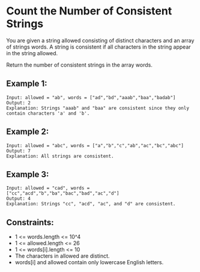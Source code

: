 # Count the Number of Consistent Strings

You are given a string allowed consisting of distinct characters and an array of strings words. A string is consistent if all characters in the string appear in the string allowed.

Return the number of consistent strings in the array words.

## Example 1:

```
Input: allowed = "ab", words = ["ad","bd","aaab","baa","badab"]
Output: 2
Explanation: Strings "aaab" and "baa" are consistent since they only contain characters 'a' and 'b'.
```

## Example 2:

```
Input: allowed = "abc", words = ["a","b","c","ab","ac","bc","abc"]
Output: 7
Explanation: All strings are consistent.
```

## Example 3:

```
Input: allowed = "cad", words = ["cc","acd","b","ba","bac","bad","ac","d"]
Output: 4
Explanation: Strings "cc", "acd", "ac", and "d" are consistent.
```

## Constraints:

- 1 <= words.length <= 10^4
- 1 <= allowed.length <= 26
- 1 <= words[i].length <= 10
- The characters in allowed are distinct.
- words[i] and allowed contain only lowercase English letters.

